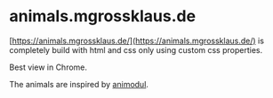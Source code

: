 # animals.mgrossklaus.de

[https://animals.mgrossklaus.de/](https://animals.mgrossklaus.de/) is completely build with html and css only using custom css properties.

Best view in Chrome.

The animals are inspired by [animodul](http://www.meikme.com/projects/animodul/).
